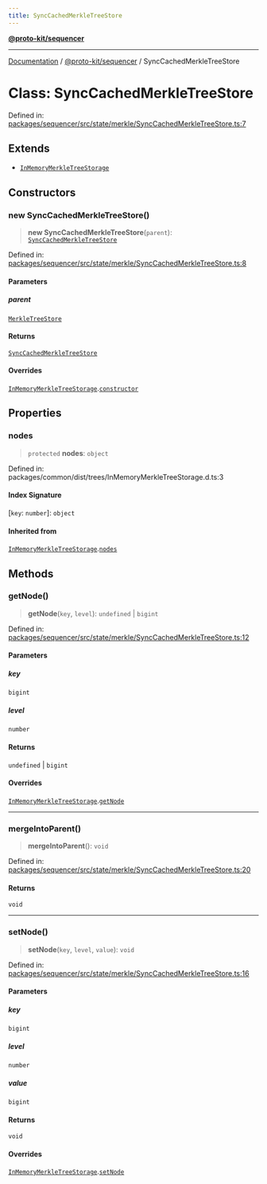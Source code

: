 ```yaml
---
title: SyncCachedMerkleTreeStore
---
```


[**@proto-kit/sequencer**](../README.md)

***

[Documentation](../../../README.md) / [@proto-kit/sequencer](../README.md) / SyncCachedMerkleTreeStore

# Class: SyncCachedMerkleTreeStore

Defined in: [packages/sequencer/src/state/merkle/SyncCachedMerkleTreeStore.ts:7](https://github.com/proto-kit/framework/blob/28efa802e3737fc3b77339148b307ef7246f3ef1/packages/sequencer/src/state/merkle/SyncCachedMerkleTreeStore.ts#L7)

## Extends

- [`InMemoryMerkleTreeStorage`](../../common/classes/InMemoryMerkleTreeStorage.md)

## Constructors

### new SyncCachedMerkleTreeStore()

> **new SyncCachedMerkleTreeStore**(`parent`): [`SyncCachedMerkleTreeStore`](SyncCachedMerkleTreeStore.md)

Defined in: [packages/sequencer/src/state/merkle/SyncCachedMerkleTreeStore.ts:8](https://github.com/proto-kit/framework/blob/28efa802e3737fc3b77339148b307ef7246f3ef1/packages/sequencer/src/state/merkle/SyncCachedMerkleTreeStore.ts#L8)

#### Parameters

##### parent

[`MerkleTreeStore`](../../common/interfaces/MerkleTreeStore.md)

#### Returns

[`SyncCachedMerkleTreeStore`](SyncCachedMerkleTreeStore.md)

#### Overrides

[`InMemoryMerkleTreeStorage`](../../common/classes/InMemoryMerkleTreeStorage.md).[`constructor`](../../common/classes/InMemoryMerkleTreeStorage.md#constructors)

## Properties

### nodes

> `protected` **nodes**: `object`

Defined in: packages/common/dist/trees/InMemoryMerkleTreeStorage.d.ts:3

#### Index Signature

\[`key`: `number`\]: `object`

#### Inherited from

[`InMemoryMerkleTreeStorage`](../../common/classes/InMemoryMerkleTreeStorage.md).[`nodes`](../../common/classes/InMemoryMerkleTreeStorage.md#nodes)

## Methods

### getNode()

> **getNode**(`key`, `level`): `undefined` \| `bigint`

Defined in: [packages/sequencer/src/state/merkle/SyncCachedMerkleTreeStore.ts:12](https://github.com/proto-kit/framework/blob/28efa802e3737fc3b77339148b307ef7246f3ef1/packages/sequencer/src/state/merkle/SyncCachedMerkleTreeStore.ts#L12)

#### Parameters

##### key

`bigint`

##### level

`number`

#### Returns

`undefined` \| `bigint`

#### Overrides

[`InMemoryMerkleTreeStorage`](../../common/classes/InMemoryMerkleTreeStorage.md).[`getNode`](../../common/classes/InMemoryMerkleTreeStorage.md#getnode)

***

### mergeIntoParent()

> **mergeIntoParent**(): `void`

Defined in: [packages/sequencer/src/state/merkle/SyncCachedMerkleTreeStore.ts:20](https://github.com/proto-kit/framework/blob/28efa802e3737fc3b77339148b307ef7246f3ef1/packages/sequencer/src/state/merkle/SyncCachedMerkleTreeStore.ts#L20)

#### Returns

`void`

***

### setNode()

> **setNode**(`key`, `level`, `value`): `void`

Defined in: [packages/sequencer/src/state/merkle/SyncCachedMerkleTreeStore.ts:16](https://github.com/proto-kit/framework/blob/28efa802e3737fc3b77339148b307ef7246f3ef1/packages/sequencer/src/state/merkle/SyncCachedMerkleTreeStore.ts#L16)

#### Parameters

##### key

`bigint`

##### level

`number`

##### value

`bigint`

#### Returns

`void`

#### Overrides

[`InMemoryMerkleTreeStorage`](../../common/classes/InMemoryMerkleTreeStorage.md).[`setNode`](../../common/classes/InMemoryMerkleTreeStorage.md#setnode)
